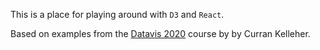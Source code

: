 This is a place for playing around with `D3` and `React`.

Based on examples from the [Datavis 2020](https://datavis.tech/datavis-2020/) course by by Curran Kelleher. 